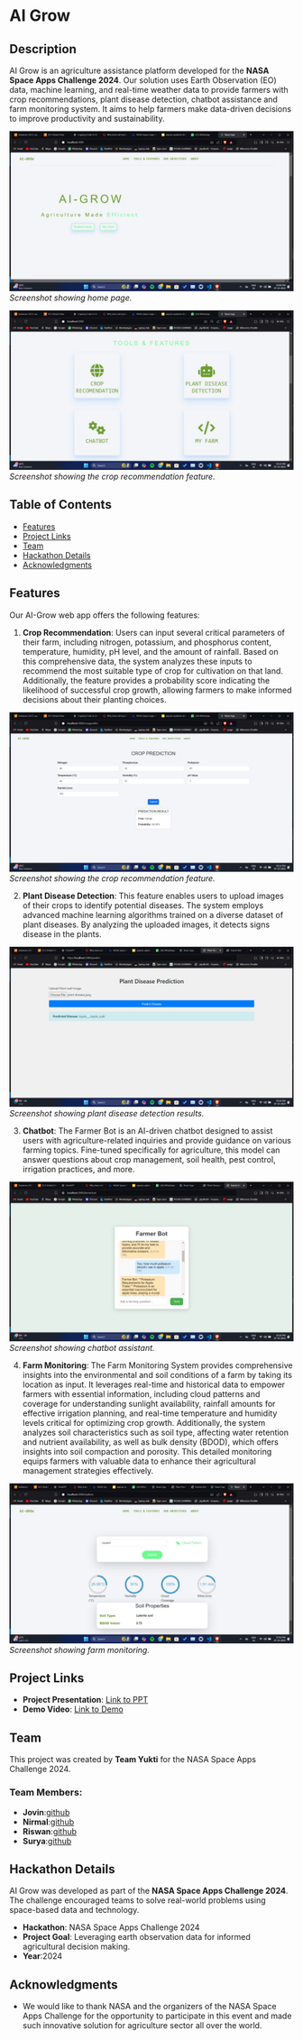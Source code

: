 # AI Grow

## Description
AI Grow is an agriculture assistance platform developed for the **NASA Space Apps Challenge 2024**. Our solution uses Earth Observation (EO) data, machine learning, and real-time weather data to provide farmers with crop recommendations, plant disease detection, chatbot assistance and farm monitoring system. It aims to help farmers make data-driven decisions to improve productivity and sustainability.

![App Screenshot 1](screenshorts/home.jpeg)
*Screenshot showing home page.*

![App Screenshot 1](screenshorts/tools%20and%20features.jpeg)
*Screenshot showing the crop recommendation feature.*

## Table of Contents
- [Features](#features)
- [Project Links](#project-links)
- [Team](#team)
- [Hackathon Details](#hackathon-details)
- [Acknowledgments](#acknowledgments)
  
## Features
Our AI-Grow web app offers the following features:

1. **Crop Recommendation**: Users can input several critical parameters of their farm, including nitrogen, potassium, and phosphorus content, temperature, humidity, pH level, and the amount of rainfall. Based on this comprehensive data, the system analyzes these inputs to recommend the most suitable type of crop for cultivation on that land. Additionally, the feature provides a probability score indicating the likelihood of successful crop growth, allowing farmers to make informed decisions about their planting choices.

![App Screenshot 1](screenshorts/croprecomendation.jpeg)
*Screenshot showing the crop recommendation feature.*

2. **Plant Disease Detection**: This feature enables users to upload images of their crops to identify potential diseases. The system employs advanced machine learning algorithms trained on a diverse dataset of plant diseases. By analyzing the uploaded images, it detects signs  disease in the plants.

![App Screenshot 2](screenshorts/plant%20disease.jpeg)
*Screenshot showing plant disease detection results.*

3. **Chatbot**: The Farmer Bot is an AI-driven chatbot designed to assist users with agriculture-related inquiries and provide guidance on various farming topics. Fine-tuned specifically for agriculture, this model can answer questions about crop management, soil health, pest control, irrigation practices, and more.

![App Screenshot 3](screenshorts/chatbot.jpeg)
*Screenshot showing chatbot assistant.*

4. **Farm Monitoring**: The Farm Monitoring System provides comprehensive insights into the environmental and soil conditions of a farm by taking its location as input. It leverages real-time and historical data to empower farmers with essential information, including cloud patterns and coverage for understanding sunlight availability, rainfall amounts for effective irrigation planning, and real-time temperature and humidity levels critical for optimizing crop growth. Additionally, the system analyzes soil characteristics such as soil type, affecting water retention and nutrient availability, as well as bulk density (BDOD), which offers insights into soil compaction and porosity. This detailed monitoring equips farmers with valuable data to enhance their agricultural management strategies effectively.

![App Screenshot 4](screenshorts/myfarm.jpeg)
*Screenshot showing farm monitoring.*

## Project Links
- **Project Presentation**: [Link to PPT](https://example.com/presentation)
- **Demo Video**: [Link to Demo](https://example.com/demo-video)

## Team
This project was created by **Team Yukti** for the NASA Space Apps Challenge 2024.

### Team Members:
- **Jovin**:[github](https://github.com/tecrade)
- **Nirmal**:[github](https://github.com/sutar-stack)
- **Riswan**:[github](https://github.com/rixprog)
- **Surya**:[github]()

## Hackathon Details
AI Grow was developed as part of the **NASA Space Apps Challenge 2024**. The challenge encouraged teams to solve real-world problems using space-based data and technology.

- **Hackathon**: NASA Space Apps Challenge 2024
- **Project Goal**: Leveraging earth observation data for informed agricultural decision making.
- **Year**:2024

## Acknowledgments
- We would like to thank NASA and the organizers of the NASA Space Apps Challenge for the opportunity to participate in this event and made such innovative solution for agriculture sector all over the world.

